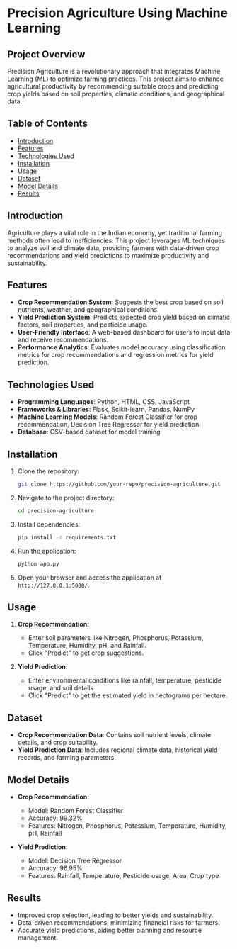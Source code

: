 # Precision Agriculture Using Machine Learning

## Project Overview
Precision Agriculture is a revolutionary approach that integrates Machine Learning (ML) to optimize farming practices. This project aims to enhance agricultural productivity by recommending suitable crops and predicting crop yields based on soil properties, climatic conditions, and geographical data.

## Table of Contents
- [Introduction](#introduction)
- [Features](#features)
- [Technologies Used](#technologies-used)
- [Installation](#installation)
- [Usage](#usage)
- [Dataset](#dataset)
- [Model Details](#model-details)
- [Results](#results)

## Introduction
Agriculture plays a vital role in the Indian economy, yet traditional farming methods often lead to inefficiencies. This project leverages ML techniques to analyze soil and climate data, providing farmers with data-driven crop recommendations and yield predictions to maximize productivity and sustainability.

## Features
- **Crop Recommendation System**: Suggests the best crop based on soil nutrients, weather, and geographical conditions.
- **Yield Prediction System**: Predicts expected crop yield based on climatic factors, soil properties, and pesticide usage.
- **User-Friendly Interface**: A web-based dashboard for users to input data and receive recommendations.
- **Performance Analytics**: Evaluates model accuracy using classification metrics for crop recommendations and regression metrics for yield prediction.

## Technologies Used
- **Programming Languages**: Python, HTML, CSS, JavaScript
- **Frameworks & Libraries**: Flask, Scikit-learn, Pandas, NumPy
- **Machine Learning Models**: Random Forest Classifier for crop recommendation, Decision Tree Regressor for yield prediction
- **Database**: CSV-based dataset for model training

## Installation
1. Clone the repository:
   ```bash
   git clone https://github.com/your-repo/precision-agriculture.git
   ```
2. Navigate to the project directory:
   ```bash
   cd precision-agriculture
   ```
3. Install dependencies:
   ```bash
   pip install -r requirements.txt
   ```
4. Run the application:
   ```bash
   python app.py
   ```
5. Open your browser and access the application at `http://127.0.0.1:5000/`.

## Usage
1. **Crop Recommendation:**
   - Enter soil parameters like Nitrogen, Phosphorus, Potassium, Temperature, Humidity, pH, and Rainfall.
   - Click "Predict" to get crop suggestions.

2. **Yield Prediction:**
   - Enter environmental conditions like rainfall, temperature, pesticide usage, and soil details.
   - Click "Predict" to get the estimated yield in hectograms per hectare.

## Dataset
- **Crop Recommendation Data**: Contains soil nutrient levels, climate details, and crop suitability.
- **Yield Prediction Data**: Includes regional climate data, historical yield records, and farming parameters.

## Model Details
- **Crop Recommendation**:
  - Model: Random Forest Classifier
  - Accuracy: 99.32%
  - Features: Nitrogen, Phosphorus, Potassium, Temperature, Humidity, pH, Rainfall

- **Yield Prediction**:
  - Model: Decision Tree Regressor
  - Accuracy: 96.95%
  - Features: Rainfall, Temperature, Pesticide usage, Area, Crop type

## Results
- Improved crop selection, leading to better yields and sustainability.
- Data-driven recommendations, minimizing financial risks for farmers.
- Accurate yield predictions, aiding better planning and resource management.
